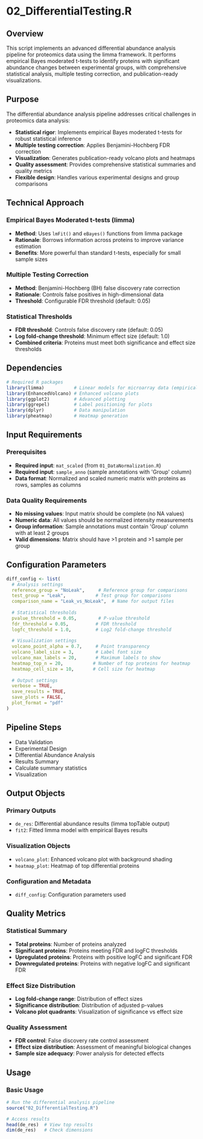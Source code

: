 # 02_DifferentialTesting.R
## Overview

This script implements an advanced differential abundance analysis pipeline for proteomics data using the limma framework. It performs empirical Bayes moderated t-tests to identify proteins with significant abundance changes between experimental groups, with comprehensive statistical analysis, multiple testing correction, and publication-ready visualizations.

## Purpose

The differential abundance analysis pipeline addresses critical challenges in proteomics data analysis:
- **Statistical rigor**: Implements empirical Bayes moderated t-tests for robust statistical inference
- **Multiple testing correction**: Applies Benjamini-Hochberg FDR correction
- **Visualization**: Generates publication-ready volcano plots and heatmaps
- **Quality assessment**: Provides comprehensive statistical summaries and quality metrics
- **Flexible design**: Handles various experimental designs and group comparisons

## Technical Approach

### Empirical Bayes Moderated t-tests (limma)
- **Method**: Uses `lmFit()` and `eBayes()` functions from limma package
- **Rationale**: Borrows information across proteins to improve variance estimation
- **Benefits**: More powerful than standard t-tests, especially for small sample sizes

### Multiple Testing Correction
- **Method**: Benjamini-Hochberg (BH) false discovery rate correction
- **Rationale**: Controls false positives in high-dimensional data
- **Threshold**: Configurable FDR threshold (default: 0.05)

### Statistical Thresholds
- **FDR threshold**: Controls false discovery rate (default: 0.05)
- **Log fold-change threshold**: Minimum effect size (default: 1.0)
- **Combined criteria**: Proteins must meet both significance and effect size thresholds

## Dependencies

```r
# Required R packages
library(limma)           # Linear models for microarray data (empirical Bayes)
library(EnhancedVolcano) # Enhanced volcano plots
library(ggplot2)         # Advanced plotting
library(ggrepel)         # Label positioning for plots
library(dplyr)           # Data manipulation
library(pheatmap)        # Heatmap generation
```

## Input Requirements

### Prerequisites
- **Required input**: `mat_scaled` (from `01_DataNormalization.R`)
- **Required input**: `sample_anno` (sample annotations with 'Group' column)
- **Data format**: Normalized and scaled numeric matrix with proteins as rows, samples as columns

### Data Quality Requirements
- **No missing values**: Input matrix should be complete (no NA values)
- **Numeric data**: All values should be normalized intensity measurements
- **Group information**: Sample annotations must contain 'Group' column with at least 2 groups
- **Valid dimensions**: Matrix should have >1 protein and >1 sample per group

## Configuration Parameters

```r
diff_config <- list(
  # Analysis settings
  reference_group = "NoLeak",     # Reference group for comparisons
  test_group = "Leak",           # Test group for comparisons
  comparison_name = "Leak_vs_NoLeak",  # Name for output files
  
  # Statistical thresholds
  pvalue_threshold = 0.05,        # P-value threshold
  fdr_threshold = 0.05,          # FDR threshold
  logfc_threshold = 1.0,         # Log2 fold-change threshold
  
  # Visualization settings
  volcano_point_alpha = 0.7,     # Point transparency
  volcano_label_size = 3,        # Label font size
  volcano_max_labels = 20,       # Maximum labels to show
  heatmap_top_n = 20,           # Number of top proteins for heatmap
  heatmap_cell_size = 10,       # Cell size for heatmap
  
  # Output settings
  verbose = TRUE,
  save_results = TRUE,
  save_plots = FALSE,
  plot_format = "pdf"
)
```

## Pipeline Steps

 - Data Validation
 - Experimental Design
 - Differential Abundance Analysis
 - Results Summary
 - Calculate summary statistics
 - Visualization

## Output Objects

### Primary Outputs
- `de_res`: Differential abundance results (limma topTable output)
- `fit2`: Fitted limma model with empirical Bayes results

### Visualization Objects
- `volcano_plot`: Enhanced volcano plot with background shading
- `heatmap_plot`: Heatmap of top differential proteins

### Configuration and Metadata
- `diff_config`: Configuration parameters used

## Quality Metrics

### Statistical Summary
- **Total proteins**: Number of proteins analyzed
- **Significant proteins**: Proteins meeting FDR and logFC thresholds
- **Upregulated proteins**: Proteins with positive logFC and significant FDR
- **Downregulated proteins**: Proteins with negative logFC and significant FDR

### Effect Size Distribution
- **Log fold-change range**: Distribution of effect sizes
- **Significance distribution**: Distribution of adjusted p-values
- **Volcano plot quadrants**: Visualization of significance vs effect size

### Quality Assessment
- **FDR control**: False discovery rate control assessment
- **Effect size distribution**: Assessment of meaningful biological changes
- **Sample size adequacy**: Power analysis for detected effects

## Usage

### Basic Usage
```r
# Run the differential analysis pipeline
source("02_DifferentialTesting.R")

# Access results
head(de_res)  # View top results
dim(de_res)   # Check dimensions
```
